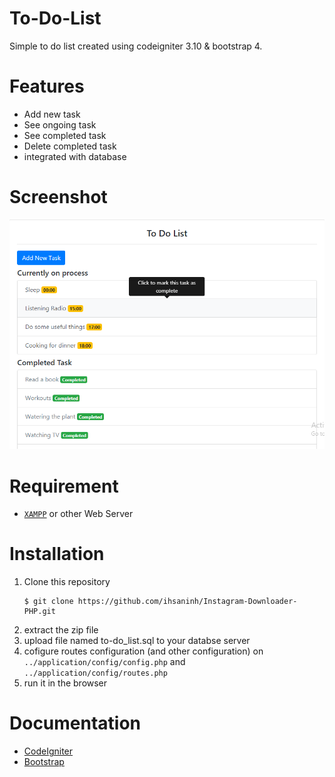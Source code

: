 # To-Do-List
Simple to do list created using codeigniter 3.10 &amp; bootstrap 4. 

# Features
- Add new task
- See ongoing task
- See completed task
- Delete completed task
- integrated with database

# Screenshot
![alt text](https://raw.githubusercontent.com/Hasan-Almujtaba/To-Do-List/master/Screenshot.png)

# Requirement
* [`XAMPP`](https://www.apachefriends.org/) or other Web Server

# Installation
1. Clone this repository
   ```
   $ git clone https://github.com/ihsaninh/Instagram-Downloader-PHP.git
2. extract the zip file
3. upload file named to-do_list.sql to your databse server
4. cofigure routes configuration (and other configuration) on `../application/config/config.php` and `../application/config/routes.php`
5. run it in the browser

# Documentation
- [CodeIgniter](https://www.codeigniter.com/docs)
- [Bootstrap](https://getbootstrap.com/docs/4.3/getting-started/introduction/)
